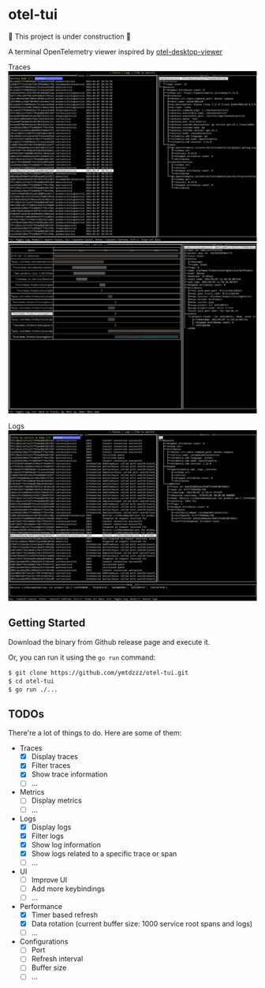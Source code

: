 # otel-tui

🚧 This project is under construction 🚧

A terminal OpenTelemetry viewer inspired by [otel-desktop-viewer](https://github.com/CtrlSpice/otel-desktop-viewer/tree/main)

Traces
![Traces](./docs/traces.png)
![Spans](./docs/spans.png)

Logs
![Logs](./docs/logs.png)

## Getting Started

Download the binary from Github release page and execute it.

Or, you can run it using the `go run` command:

```sh
$ git clone https://github.com/ymtdzzz/otel-tui.git
$ cd otel-tui
$ go run ./...
```

## TODOs

There're a lot of things to do. Here are some of them:

- Traces
  - [x] Display traces
  - [x] Filter traces
  - [x] Show trace information
  - [ ] ...
- Metrics
  - [ ] Display metrics
  - [ ] ...
- Logs
  - [x] Display logs
  - [x] Filter logs
  - [x] Show log information
  - [x] Show logs related to a specific trace or span
  - [ ] ...
- UI
  - [ ] Improve UI
  - [ ] Add more keybindings
  - [ ] ...
- Performance
  - [x] Timer based refresh
  - [x] Data rotation (current buffer size: 1000 service root spans and logs)
  - [ ] ...
- Configurations
  - [ ] Port
  - [ ] Refresh interval
  - [ ] Buffer size
  - [ ] ...
